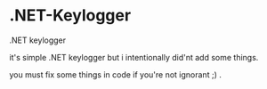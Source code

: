 # .NET-Keylogger
.NET keylogger 

it's simple .NET keylogger but i intentionally did'nt add some things. 

you must fix some things in code if you're not ignorant ;) .
